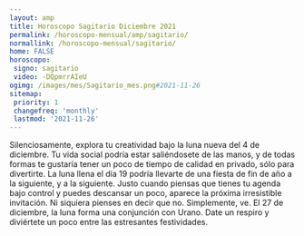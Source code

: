 ```yaml
---
layout: amp
title: Horoscopo Sagitario Diciembre 2021 
permalink: /horoscopo-mensual/amp/sagitario/
normallink: /horoscopo-mensual/sagitario/
home: FALSE
horoscopo:
 signo: sagitario
 video: -DQpmrrAIeU
ogimg: /images/mes/Sagitario_mes.png#2021-11-26
sitemap:
 priority: 1
 changefreq: 'monthly'
 lastmod: '2021-11-26'
---
```



Silenciosamente, explora tu creatividad bajo la luna nueva del 4 de diciembre. Tu vida social podría estar saliéndosete de las manos, y de todas formas te gustaría tener un poco de tiempo de calidad en privado, sólo para divertirte. La luna llena el día 19 podría llevarte de una fiesta de fin de año a la siguiente, y a la siguiente. Justo cuando piensas que tienes tu agenda bajo control y puedes descansar un poco, aparece la próxima irresistible invitación. Ni siquiera pienses en decir que no. Simplemente, ve. El 27 de diciembre, la luna forma una conjunción con Urano. Date un respiro y diviértete un poco entre las estresantes festividades. 